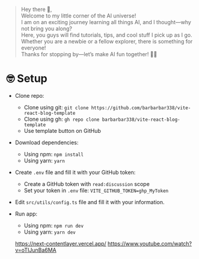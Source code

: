 > Hey there 🙂,  
> Welcome to my little corner of the AI universe!  
> I am on an exciting journey learning all things AI, and I thought—why not bring you along?  
> Here, you guys will find tutorials, tips, and cool stuff I pick up as I go.  
> Whether you are a newbie or a fellow explorer, there is something for everyone!  
> Thanks for stopping by—let’s make AI fun together! 🚀🤖


# 🤓 Setup

-   Clone repo:
    -   Clone using git: `git clone https://github.com/barbarbar338/vite-react-blog-template`
    -   Clone using gh: `gh repo clone barbarbar338/vite-react-blog-template`
    -   Use template button on GitHub
-   Download dependencies:
    -   Using npm: `npm install`
    -   Using yarn: `yarn`
-   Create `.env` file and fill it with your GitHub token:
    -   Create a GitHub token with `read:discussion` scope
    -   Set your token in `.env` file: `VITE_GITHUB_TOKEN=ghp_MyToken`
-   Edit `src/utils/config.ts` file and fill it with your information.
-   Run app:
    -   Using npm: `npm run dev`
    -   Using yarn: `yarn dev`




    https://next-contentlayer.vercel.app/
    https://www.youtube.com/watch?v=oTIJunBa6MA




<!-- 


This api does not give as many images but pexel has better

<img width="398" height="22" alt="image" src="https://github.com/user-attachments/assets/4b4bb4bd-5ec6-4f6b-bccc-15360c73eff3" />

But pexel gives
<img width="374" height="24" alt="image" src="https://github.com/user-attachments/assets/c617d624-464d-4cbd-9938-d11945cfa9a8" />

200. The max I want. The more the better for beginners but this api is easier because you do not need a key

I'm excited to keep learning and sharing as I go. Stay tuned for more!

🔗 [Open Google Colab Notebook](https://colab.research.google.com/drive/1LIeIUx-U-61M3hHK777IYZxMm9DJwM6i?usp=sharing)

This link opens the Colab notebook where you can train your own season classification model, either with a custom dataset or one provided.

## GoogleColab Section
- Instead of using the original API provided by the professor, I opted to use the Pexels API.
- The original API was difficult to use at first.
- However, I eventually managed to figure out how to use the original API.

> **Note:** "I did later figure it out though."

### Explanation of the diff syntax used in the notebook or README

    - text in red (usually deletions or errors)
    + text in green (usually additions or fixes)
    ! text in orange (warnings or highlights)
    # text in gray (comments)
    @@ text in purple (and bold)@@ (hunk markers or important notes)

    I want to add accessibility like code path
    add audio
    Web Speech API 
-->



[comment]: <> (https://www.makeareadme.com/)

